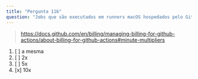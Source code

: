 ```yaml
---
title: "Pergunta 116"
question: "Jobs que são executados em runners macOS hospedados pelo GitHub consomem minutos a uma taxa __ em comparação com runners Linux"
---
```


> https://docs.github.com/en/billing/managing-billing-for-github-actions/about-billing-for-github-actions#minute-multipliers
1. [ ] a mesma
1. [ ] 2x
1. [ ] 5x
1. [x] 10x

